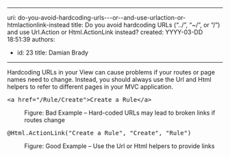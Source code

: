 

---
uri: do-you-avoid-hardcoding-urls---or--and-use-urlaction-or-htmlactionlink-instead
title: Do you avoid hardcoding URLs (“../”, “~/”, or “/”) and use Url.Action or Html.ActionLink instead?
created: YYYY-03-DD 18:51:39
authors:
  - id: 23
    title: Damian Brady
---




<span class='intro'> <p>Hardcoding URLs in your View can cause problems if your routes or page names need to change.  Instead, you should always use the Url and Html helpers to refer to different pages in your MVC application.</p> </span>

<dl class="badImage"><dt><div class="greyBox"><pre>&lt;a href=&quot;/Rule/Create&quot;&gt;Create a Rule&lt;/a&gt;
</pre></div></dt><dd>Figure&#58; Bad Example – Hard-coded URLs may lead to broken links if routes change</dd></dl><dl class="goodImage"><dt><div class="greyBox"><pre>@Html.ActionLink(&quot;Create a Rule&quot;, &quot;Create&quot;, &quot;Rule&quot;)
</pre></div></dt><dd>Figure&#58; Good Example – Use the Url or Html helpers to provide links</dd></dl>


